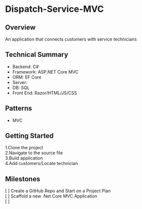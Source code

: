 # Dispatch-Service-MVC

## Overview
An application that connects customers with service technicians

## Technical Summary
- Backend: C#
- Framework: ASP.NET Core MVC
- ORM: EF Core
- Server:
- DB: SQL
- Front End: Razor/HTML/JS/CSS

## Patterns
- MVC

## Getting Started
1.Clone the project  
2.Navigate to the source file  
3.Build application  
4.Add customers/Locate technician

## Milestones
[ ] Create a GitHub Repo and Start on a Project Plan  
[ ] Scaffold a new .Net Core MVC Application  
[ ] 



